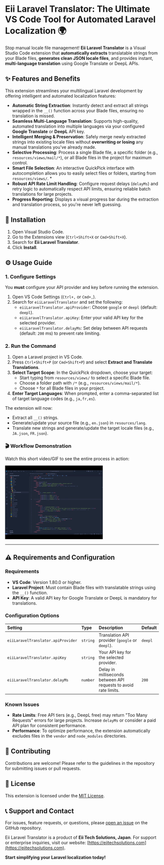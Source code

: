 # Eii Laravel Translator: The Ultimate VS Code Tool for Automated Laravel Localization 🌍

Stop manual locale file management! **Eii Laravel Translator** is a Visual Studio Code extension that **automatically extracts** translatable strings from your Blade files, **generates clean JSON locale files**, and provides instant, **multi-language translation** using Google Translate or DeepL APIs.

## ✨ Features and Benefits

This extension streamlines your multilingual Laravel development by offering intelligent and automated localization features:

* **Automatic String Extraction**: Instantly detect and extract all strings wrapped in the `__()` function across your Blade files, ensuring no translation is missed.
* **Seamless Multi-Language Translation**: Supports high-quality, automated translation into multiple languages via your configured **Google Translate** or **DeepL** API key.
* **Intelligent Merging & Preservation**: Safely merge newly extracted strings into existing locale files without **overwriting or losing** any manual translations you've already made.
* **Selective Processing**: Process a single Blade file, a specific folder (e.g., `resources/views/mail/*`), or all Blade files in the project for maximum control.
* **Smart File Selection**: An interactive QuickPick interface with autocompletion allows you to easily select files or folders, starting from `resources/views/`.
    * 
* **Robust API Rate Limit Handling**: Configure request delays (`delayMs`) and retry logic to automatically respect API limits, ensuring reliable batch translations for large projects.
* **Progress Reporting**: Displays a visual progress bar during the extraction and translation process, so you're never left guessing.


## 🚀 Installation

1.  Open Visual Studio Code.
2.  Go to the Extensions view (`Ctrl+Shift+X` or `Cmd+Shift+X`).
3.  Search for **Eii Laravel Translator**.
4.  Click **Install**.


## ⚙️ Usage Guide

### 1. Configure Settings

You **must** configure your API provider and key before running the extension.

1.  Open VS Code Settings (`Ctrl+,` or `Cmd+,`).
2.  Search for `eiiLaravelTranslator` and set the following:
    * `eiiLaravelTranslator.apiProvider`: Choose `google` or `deepl` (default: `deepl`).
    * `eiiLaravelTranslator.apiKey`: Enter your valid API key for the selected provider.
    * `eiiLaravelTranslator.delayMs`: Set delay between API requests (default: `200` ms) to prevent rate limiting.
    
    

### 2. Run the Command

1.  Open a Laravel project in VS Code.
2.  Press `Ctrl+Shift+P` (or `Cmd+Shift+P`) and select **Extract and Translate Translations**.
3.  **Select Target Scope**: In the QuickPick dropdown, choose your target:
    * Start typing from `resources/views/` to select a specific Blade file.
    * Choose a folder path with `/*` (e.g., `resources/views/mail/*`).
    * Choose `*` for all Blade files in your project.
4.  **Enter Target Languages**: When prompted, enter a comma-separated list of target language codes (e.g., `ja,fr,es`).

The extension will now:
* Extract all `__()` strings.
* Generate/update your source file (e.g., `en.json`) in `resources/lang`.
* Translate new strings and generate/update the target locale files (e.g., `JA.json`, `FR.json`).

### 🎬 Workflow Demonstration

Watch this short video/GIF to see the entire process in action:

![GIF of Eii Laravel Translator workflow (3-5 seconds)](https://raw.githubusercontent.com/amit-eiitech/eii-laravel-translator/main/assets/laravel-translator-vs-code-extension-demo.gif)

---

## ⚠️ Requirements and Configuration

### Requirements

* **VS Code**: Version 1.80.0 or higher.
* **Laravel Project**: Must contain Blade files with translatable strings using the `__()` function.
* **API Key**: A valid API key for Google Translate or DeepL is mandatory for translations.

### Configuration Options

| Setting | Type | Description | Default |
| :--- | :--- | :--- | :--- |
| `eiiLaravelTranslator.apiProvider` | `string` | Translation API provider (`google` or `deepl`). | `deepl` |
| `eiiLaravelTranslator.apiKey` | `string` | Your API key for the selected provider. | |
| `eiiLaravelTranslator.delayMs` | `number` | Delay in milliseconds between API requests to avoid rate limits. | `200` |

### Known Issues

* **Rate Limits**: Free API tiers (e.g., DeepL free) may return "Too Many Requests" errors for large projects. Increase `delayMs` or consider a paid API plan for consistent performance.
* **Performance**: To optimize performance, the extension automatically excludes files in the `vendor` and `node_modules` directories.


## 🤝 Contributing

Contributions are welcome! Please refer to the guidelines in the repository for submitting issues or pull requests.


## 📝 License

This extension is licensed under the [MIT License](LICENSE).


## 📞 Support and Contact

For issues, feature requests, or questions, please [open an issue](https://github.com/amit-eiitech/eii-laravel-translator/issues) on the GitHub repository.

Eii Laravel Translator is a product of **Eii Tech Solutions, Japan**. For support or enterprise inquiries, visit our website: [https://eiitechsolutions.com](https://eiitechsolutions.com).

**Start simplifying your Laravel localization today!**